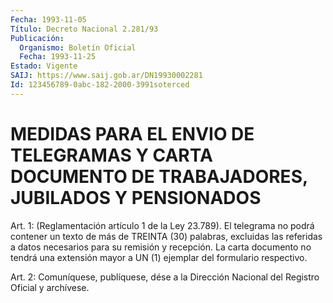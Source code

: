 ```yaml
---
Fecha: 1993-11-05
Título: Decreto Nacional 2.281/93
Publicación:
  Organismo: Boletín Oficial
  Fecha: 1993-11-25
Estado: Vigente
SAIJ: https://www.saij.gob.ar/DN19930002281
Id: 123456789-0abc-182-2000-3991soterced
---
```

# MEDIDAS PARA EL ENVIO DE TELEGRAMAS Y CARTA DOCUMENTO DE TRABAJADORES, JUBILADOS Y PENSIONADOS

<a id="1"></a>
Art.  1:  (Reglamentación  artículo  1  de  la Ley 23.789). El telegrama  no  podrá  contener  un  texto  de  más de TREINTA  (30) palabras,  excluidas  las  referidas  a  datos necesarios  para  su remisión y recepción. La carta documento no  tendrá  una  extensión mayor a UN (1) ejemplar del formulario respectivo.

<a id="2"></a>
Art.  2: Comuníquese, publíquese, dése a la Dirección Nacional del Registro Oficial y archívese.